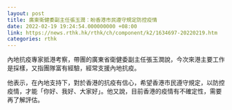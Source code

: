 ```yaml
---
layout: post
title: 廣東衛健委副主任張玉潤：盼香港市民遵守規定防控疫情
date: 2022-02-19 19:24:54.000000000 +08:00
link: https://news.rthk.hk/rthk/ch/component/k2/1634697-20220219.htm
categories: rthk
---
```


內地抗疫專家抵港考察，帶團的廣東省衛健委副主任張玉潤說，今次來港主要工作是採樣，又指團隊富有經驗，經常支援內地抗疫。

他表示，在內地支持下，對於香港的抗疫有信心，希望香港市民遵守規定，以防控疫情，才能「你好、我好、大家好」。他又說，目前香港的疫情有不確定性，需要再了解評估。
